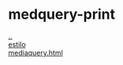 # medquery-print 
<a href='https://gabrielryanft.github.io/learning/cursoemvideo/htmlecss/css/medque' target='_self' rel='prev'>..</a><br/>
<a href='https://gabrielryanft.github.io/learning/cursoemvideo/htmlecss/css/medque/medquery-print/estilo/' target='_self' rel='next'>estilo</a><br/>
<a href='https://gabrielryanft.github.io/learning/cursoemvideo/htmlecss/css/medque/medquery-print/mediaquery.html' target='_blank' rel='next'>mediaquery.html</a><br/>

